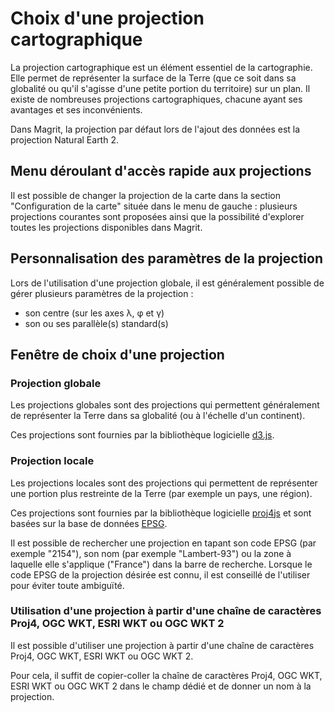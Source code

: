 # Choix d'une projection cartographique

La projection cartographique est un élément essentiel de la cartographie.
Elle permet de représenter la surface de la Terre (que ce soit dans sa globalité ou qu'il s'agisse d'une petite portion du
territoire) sur un plan.
Il existe de nombreuses projections cartographiques, chacune ayant ses avantages et ses inconvénients.

Dans Magrit, la projection par défaut lors de l'ajout des données est la projection Natural Earth 2.

## Menu déroulant d'accès rapide aux projections


Il est possible de changer la projection de la carte dans la section "Configuration de la carte" située dans le menu de gauche : plusieurs
projections courantes sont proposées ainsi que la possibilité d'explorer toutes les projections disponibles dans Magrit.

<ZoomImg
    src="/projection-short-list.png"
    alt="Menu d'accès rapide aux projections"
    caption="Menu d'accès rapide aux projections"
/>

## Personnalisation des paramètres de la projection

Lors de l'utilisation d'une projection globale, il est généralement possible de gérer plusieurs paramètres de la projection :
- son centre (sur les axes λ, φ et γ)
- son ou ses parallèle(s) standard(s)

<ZoomImg
    src="/projection-detailed-params.png"
    alt="Paramètres d'une projection"
    caption="Personnalisation des paramètres d'une projection (ici la projection Wagner)"
/>

## Fenêtre de choix d'une projection

### Projection globale

Les projections globales sont des projections qui permettent généralement de représenter la Terre dans sa globalité (ou à l'échelle d'un continent).

Ces projections sont fournies par la bibliothèque logicielle [d3.js](https://d3js.org/).

<ZoomImg
    src="/projection-panel1.png"
    alt="Sélection d'une projection globale"
    caption="Sélection d'une projection globale"
/>

### Projection locale

Les projections locales sont des projections qui permettent de représenter une portion plus restreinte de la Terre (par exemple un pays, une région).

Ces projections sont fournies par la bibliothèque logicielle [proj4js](https://proj4js.org/) et sont basées sur la base de données [EPSG](https://epsg.org/).

Il est possible de rechercher une projection en tapant son code EPSG (par exemple "2154"), son nom (par exemple "Lambert-93") ou la zone à laquelle elle s'applique ("France") dans la barre de recherche.
Lorsque le code EPSG de la projection désirée est connu, il est conseillé de l'utiliser pour éviter toute ambiguïté.

<ZoomImg
    src="/projection-panel2.png"
    alt="Sélection d'une projection locale"
    caption="Sélection d'une projection locale"
/>

### Utilisation d'une projection à partir d'une chaîne de caractères Proj4, OGC WKT, ESRI WKT ou OGC WKT 2

Il est possible d'utiliser une projection à partir d'une chaîne de caractères Proj4, OGC WKT, ESRI WKT ou OGC WKT 2.

Pour cela, il suffit de copier-coller la chaîne de caractères Proj4, OGC WKT, ESRI WKT ou OGC WKT 2 dans le champ dédié et de donner un nom à la projection.

<ZoomImg
    src="/projection-panel3.png"
    alt="Création d'une projection à partir d'une chaîne de caractères Proj4, OGC WKT, ESRI WKT ou OGC WKT 2"
    caption="Création d'une projection à partir d'une chaîne de caractères Proj4, OGC WKT, ESRI WKT ou OGC WKT 2"
/>
